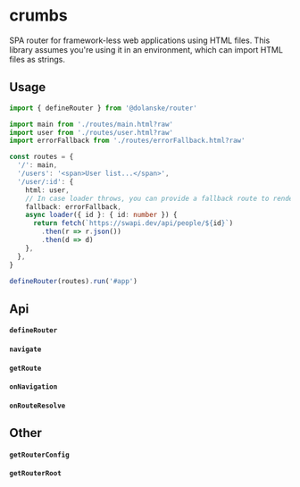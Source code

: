 # crumbs

SPA router for framework-less web applications using HTML files. This library assumes you're using it in an environment, which can import HTML files as strings.

## Usage

```ts
import { defineRouter } from '@dolanske/router'

import main from './routes/main.html?raw'
import user from './routes/user.html?raw'
import errorFallback from './routes/errorFallback.html?raw'

const routes = {
  '/': main,
  '/users': '<span>User list...</span>',
  '/user/:id': {
    html: user,
    // In case loader throws, you can provide a fallback route to render instead
    fallback: errorFallback,
    async loader({ id }: { id: number }) {
      return fetch(`https://swapi.dev/api/people/${id}`)
        .then(r => r.json())
        .then(d => d)
    },
  },
}

defineRouter(routes).run('#app')
```

## Api

####  `defineRouter`

####  `navigate`

####  `getRoute`

####  `onNavigation`

####  `onRouteResolve`

## Other

####  `getRouterConfig`

####  `getRouterRoot`
